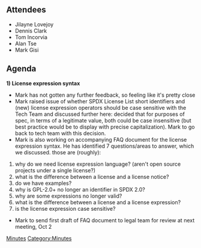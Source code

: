 ## Attendees

  - Jilayne Lovejoy
  - Dennis Clark
  - Tom Incorvia
  - Alan Tse
  - Mark Gisi

## Agenda

**1) License expression syntax**

  - Mark has not gotten any further feedback, so feeling like it's
    pretty close
  - Mark raised issue of whether SPDX License List short identifiers and
    (new) license expression operators should be case sensitive with the
    Tech Team and discussed further here: decided that for purposes of
    spec, in terms of a legitimate value, both could be case insensitive
    (but best practice would be to display with precise capitalization).
    Mark to go back to tech team with this decision.
  - Mark is also working on accompanying FAQ document for the license
    expression syntax. He has identified 7 questions/areas to answer,
    which we discussed. those are (roughly):

<!-- end list -->

1.  why do we need license expression language? (aren't open source
    projects under a single license?)
2.  what is the difference between a license and a license notice?
3.  do we have examples?
4.  why is GPL-2.0+ no longer an identifier in SPDX 2.0?
5.  why are some expressions no longer valid?
6.  what is the difference between a license and a license expression?
7.  is the license expression case sensitive?

<!-- end list -->

  - Mark to send first draft of FAQ document to legal team for review at
    next meeting, Oct 2

[Minutes](Category:Legal "wikilink")
[Category:Minutes](Category:Minutes "wikilink")
